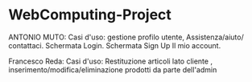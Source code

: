 # WebComputing-Project

ANTONIO MUTO: 
Casi d'uso: gestione profilo utente, Assistenza/aiuto/ contattaci.
Schermata Login. Schermata Sign Up Il mio account.


Francesco Reda:
Casi d'uso: Restituzione articoli lato cliente , inserimento/modifica/eliminazione prodotti da parte dell'admin
